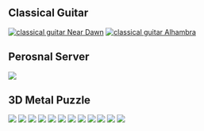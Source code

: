 ## Classical Guitar
[![classical guitar Near Dawn](https://i.ytimg.com/vi/7Bfoa6G7-8c/hqdefault.jpg)](https://youtu.be/7Bfoa6G7-8c "classical guitar near dawn")
[![classical guitar Alhambra](https://i.ytimg.com/vi/vNOcGWV7jYk/hqdefault.jpg)](https://youtu.be/vNOcGWV7jYk "classical guitar Alhambra")

## Perosnal Server
![](static/hobbies/folkserver.jpg)

## 3D Metal Puzzle
![](static/hobbies/metal-jigsaw1.JPG)
![](static/hobbies/metal-jigsaw2.JPG)
![](static/hobbies/metal-jigsaw3.JPG)
![](static/hobbies/metal-jigsaw4.JPG)
![](static/hobbies/bab-castle1.jpg)
![](static/hobbies/bab-castle2.JPG)
![](static/hobbies/bab-castle3.JPG)
![](static/hobbies/bicyble.jpg)
![](static/hobbies/assembly.jpg)
![](static/hobbies/dis-castle2.JPG)
![](static/hobbies/dis-castle3.jpg)
![](static/hobbies/dis-castle4.jpg)

